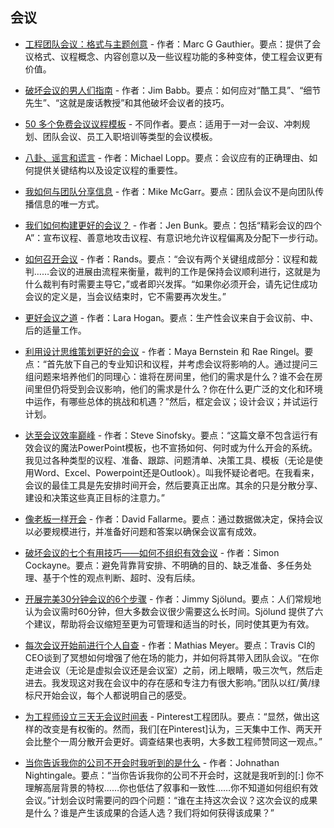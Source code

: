 ## 会议
- [工程团队会议：格式与主题创意](https://marcgg.com/blog/2020/04/06/engineering-team-meeting-ideas/) - 作者：Marc G Gauthier。要点：提供了会议格式、议程概念、内容创意以及一些议程功能的多种变体，使工程会议更有价值。

- [破坏会议的男人们指南](https://medium.com/part-and-sum/a-field-guide-to-dudes-who-ruin-meetings-3877de28b661#.di6epdtpw) - 作者：Jim Babb。要点：如何应对“酷工具”、“细节先生”、“这就是废话教授”和其他破坏会议者的技巧。

- [50 多个免费会议议程模板](https://www.hugo.team/meeting-templates) - 不同作者。要点：适用于一对一会议、冲刺规划、团队会议、员工入职培训等类型的会议模板。

- [八卦、谣言和谎言](http://randsinrepose.com/archives/gossip-rumors-and-lies/) - 作者：Michael Lopp。要点：会议应有的正确理由、如何提供关键结构以及设定议程的重要性。

- [我如何与团队分享信息](http://www.mikemcgarr.com/blog/week-in-review.html) - 作者：Mike McGarr。要点：团队会议不是向团队传播信息的唯一方式。

- [我们如何构建更好的会议？](https://medium.com/@JBunky/how-do-we-build-better-meetings-5b483d2066ec#.fp4nrqx2d) - 作者：Jen Bunk。要点：包括“精彩会议的四个A”：宣布议程、善意地攻击议程、有意识地允许议程偏离及分配下一步行动。

- [如何召开会议](http://randsinrepose.com/archives/how-to-run-a-meeting/) - 作者：Rands。要点：“会议有两个关键组成部分：议程和裁判……会议的进展由流程来衡量，裁判的工作是保持会议顺利进行，这就是为什么裁判有时需要主导它，”或者即兴发挥。“如果你必须开会，请先记住成功会议的定义是，当会议结束时，它不需要再次发生。”

- [更好会议之道](http://larahogan.me/blog/better-meetings/) - 作者：Lara Hogan。要点：生产性会议来自于会议前、中、后的适量工作。

- [利用设计思维策划更好的会议](https://hbr.org/2018/02/plan-a-better-meeting-with-design-thinking) - 作者：Maya Bernstein 和 Rae Ringel。要点：“首先放下自己的专业知识和议程，并考虑会议将影响的人。通过提问三组问题来培养他们的同理心：谁将在房间里，他们的需求是什么？谁不会在房间里但仍将受到会议影响，他们的需求是什么？你在什么更广泛的文化和环境中运作，有哪些总体的挑战和机遇？”然后，框定会议；设计会议；并试运行计划。

- [达至会议效率巅峰](https://medium.learningbyshipping.com/reaching-peak-meeting-efficiency-f8e47c93317a) - 作者：Steve Sinofsky。要点：“这篇文章不包含运行有效会议的魔法PowerPoint模板，也不宣扬如何、何时或为什么开会的系统。我见过各种类型的议程、准备、跟踪、问题清单、决策工具、模板（无论是使用Word、Excel、Powerpoint还是Outlook）。叫我怀疑论者吧。在我看来，会议的最佳工具是先安排时间开会，然后要真正出席。其余的只是分散分享、建设和决策这些真正目标的注意力。”

- [像老板一样开会](http://99u.com/articles/25075/run-your-meeting-like-a-boss-lessons-from-mayer-musk-and-jobs) - 作者：David Fallarme。要点：通过数据做决定，保持会议以必要规模进行，并准备好问题和答案以确保会议富有成效。

- [破坏会议的七个有用技巧——如何不组织有效会议](https://luis-goncalves.com/7-helpful-tips-to-ruin-a-meeting/?__s=zmnhwriwrwhonuvpmtq8) - 作者：Simon Cockayne。要点：避免背靠背安排、不明确的目的、缺乏准备、多任务处理、基于个性的观点判断、超时、没有后续。

- [开展完美30分钟会议的6个步骤](https://opensource.com/open-organization/16/2/6-steps-running-perfect-30-minute-meeting) - 作者：Jimmy Sjölund。要点：人们常规地认为会议需时60分钟，但大多数会议很少需要这么长时间。Sjölund 提供了六个建议，帮助将会议缩短至更为可管理和适当的时长，同时使其更为有效。

- [每次会议开始前进行个人自查](https://blog.travis-ci.com/2016-06-09-start-meetings-with-personal-checkins) - 作者：Mathias Meyer。要点：Travis CI的CEO谈到了冥想如何增强了他在场的能力，并如何将其带入团队会议。“在你走进会议（无论是虚拟会议还是会议室）之前，闭上眼睛，吸三次气，然后走进去。我发现这对我在会议中的存在感和专注力有很大影响。”团队以红/黄/绿标尺开始会议，每个人都说明自己的感受。

- [为工程师设立三天无会议时间表](https://medium.com/@Pinterest_Engineering/three-day-no-meeting-schedule-for-engineers-fca9f857a567) - Pinterest工程团队。要点：“显然，做出这样的改变是有权衡的。然而，我们[在Pinterest]认为，三天集中工作、两天开会比整个一周分散开会更好。调查结果也表明，大多数工程师赞同这一观点。”

- [当你告诉我你的公司不开会时我听到的是什么](https://mfbt.ca/what-i-hear-when-you-tell-me-your-company-doesnt-do-meetings-dfbb57a038d6) - 作者：Johnathan Nightingale。要点：“当你告诉我你的公司不开会时，这就是我听到的[:] 你不理解高层背景的特权……你也低估了叙事和一致性……你不知道如何组织有效会议。”计划会议时需要问的四个问题：“谁在主持这次会议？这次会议的成果是什么？谁是产生该成果的合适人选？我们将如何获得该成果？”
